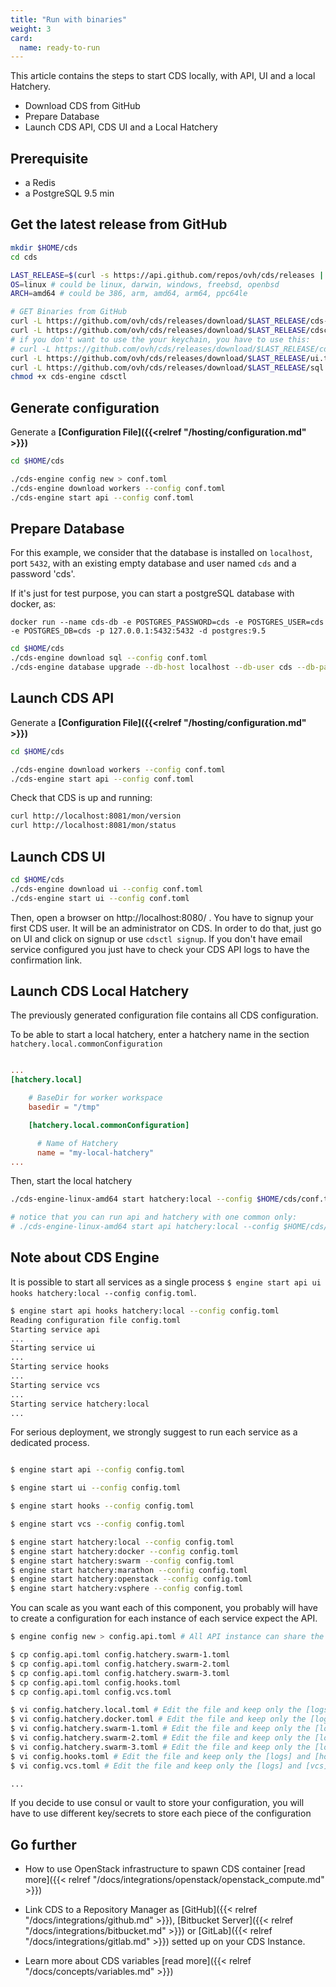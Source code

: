 ```yaml
---
title: "Run with binaries"
weight: 3
card: 
  name: ready-to-run
---
```


This article contains the steps to start CDS locally, with API, UI and a local Hatchery.

- Download CDS from GitHub
- Prepare Database
- Launch CDS API, CDS UI and a Local Hatchery

## Prerequisite

- a Redis
- a PostgreSQL 9.5 min

## Get the latest release from GitHub

```bash
mkdir $HOME/cds
cd cds

LAST_RELEASE=$(curl -s https://api.github.com/repos/ovh/cds/releases | grep tag_name | head -n 1 | cut -d '"' -f 4)
OS=linux # could be linux, darwin, windows, freebsd, openbsd
ARCH=amd64 # could be 386, arm, amd64, arm64, ppc64le

# GET Binaries from GitHub
curl -L https://github.com/ovh/cds/releases/download/$LAST_RELEASE/cds-engine-$OS-$ARCH -o cds-engine
curl -L https://github.com/ovh/cds/releases/download/$LAST_RELEASE/cdsctl-$OS-$ARCH -o cdsctl
# if you don't want to use the your keychain, you have to use this:
# curl -L https://github.com/ovh/cds/releases/download/$LAST_RELEASE/cdsctl-$OS-$ARCH-nokeychain -o cdsctl
curl -L https://github.com/ovh/cds/releases/download/$LAST_RELEASE/ui.tar.gz -o ui.tar.gz
curl -L https://github.com/ovh/cds/releases/download/$LAST_RELEASE/sql.tar.gz -o sql.tar.gz
chmod +x cds-engine cdsctl

```

## Generate configuration

Generate a **[Configuration File]({{<relref "/hosting/configuration.md" >}})**

```bash
cd $HOME/cds

./cds-engine config new > conf.toml
./cds-engine download workers --config conf.toml
./cds-engine start api --config conf.toml
```

## Prepare Database

For this example, we consider that the database is installed on `localhost`,
port `5432`, with an existing empty database and user named `cds` and a password 'cds'.

If it's just for test purpose, you can start a postgreSQL database with docker, as:

```
docker run --name cds-db -e POSTGRES_PASSWORD=cds -e POSTGRES_USER=cds -e POSTGRES_DB=cds -p 127.0.0.1:5432:5432 -d postgres:9.5
```

```bash
cd $HOME/cds
./cds-engine download sql --config conf.toml
./cds-engine database upgrade --db-host localhost --db-user cds --db-password cds --db-name cds --db-sslmode disable --db-port 5432 --migrate-dir sql
```

## Launch CDS API

Generate a **[Configuration File]({{<relref "/hosting/configuration.md" >}})**

```bash
cd $HOME/cds

./cds-engine download workers --config conf.toml
./cds-engine start api --config conf.toml
```

Check that CDS is up and running:

```bash
curl http://localhost:8081/mon/version
curl http://localhost:8081/mon/status
```

## Launch CDS UI

```bash
cd $HOME/cds
./cds-engine download ui --config conf.toml
./cds-engine start ui --config conf.toml
```

Then, open a browser on http://localhost:8080/ . You have to signup your first CDS user. It will be an administrator on CDS. In order to do that, just go on UI and click on signup or use `cdsctl signup`. If you don't have email service configured you just have to check your CDS API logs to have the confirmation link.

## Launch CDS Local Hatchery

The previously generated configuration file contains all CDS configuration.

To be able to start a local hatchery, enter a hatchery name in the section `hatchery.local.commonConfiguration`

```toml

...
[hatchery.local]

    # BaseDir for worker workspace
    basedir = "/tmp"

    [hatchery.local.commonConfiguration]

      # Name of Hatchery
      name = "my-local-hatchery"
...

```

Then, start the local hatchery


```bash
./cds-engine-linux-amd64 start hatchery:local --config $HOME/cds/conf.toml

# notice that you can run api and hatchery with one common only:
# ./cds-engine-linux-amd64 start api hatchery:local --config $HOME/cds/conf.toml
```

## Note about CDS Engine

It is possible to start all services as a single process `$ engine start api ui hooks hatchery:local --config config.toml`.

```bash
$ engine start api hooks hatchery:local --config config.toml
Reading configuration file config.toml
Starting service api
...
Starting service ui
...
Starting service hooks
...
Starting service vcs
...
Starting service hatchery:local
...
```

For serious deployment, we strongly suggest to run each service as a dedicated process.

```bash

$ engine start api --config config.toml

$ engine start ui --config config.toml

$ engine start hooks --config config.toml

$ engine start vcs --config config.toml

$ engine start hatchery:local --config config.toml
$ engine start hatchery:docker --config config.toml
$ engine start hatchery:swarm --config config.toml
$ engine start hatchery:marathon --config config.toml
$ engine start hatchery:openstack --config config.toml
$ engine start hatchery:vsphere --config config.toml

```

You can scale as you want each of this component, you probably will have to create a configuration for each instance of each service expect the API.

```bash
$ engine config new > config.api.toml # All API instance can share the same configuration.

$ cp config.api.toml config.hatchery.swarm-1.toml
$ cp config.api.toml config.hatchery.swarm-2.toml
$ cp config.api.toml config.hatchery.swarm-3.toml
$ cp config.api.toml config.hooks.toml
$ cp config.api.toml config.vcs.toml

$ vi config.hatchery.local.toml # Edit the file and keep only the [logs] and [hatchery]/[hatchery.local] sections
$ vi config.hatchery.docker.toml # Edit the file and keep only the [logs] and [hatchery]/[hatchery.docker] sections
$ vi config.hatchery.swarm-1.toml # Edit the file and keep only the [logs] and [hatchery]/[hatchery.swarm] sections
$ vi config.hatchery.swarm-2.toml # Edit the file and keep only the [logs] and [hatchery]/[hatchery.swarm] sections
$ vi config.hatchery.swarm-3.toml # Edit the file and keep only the [logs] and [hatchery]/[hatchery.swarm] sections
$ vi config.hooks.toml # Edit the file and keep only the [logs] and [hooks] sections
$ vi config.vcs.toml # Edit the file and keep only the [logs] and [vcs] sections

...
```

If you decide to use consul or vault to store your configuration, you will have to use different key/secrets to store each piece of the configuration

## Go further

- How to use OpenStack infrastructure to spawn CDS container [read more]({{< relref "/docs/integrations/openstack/openstack_compute.md" >}})
* Link CDS to a Repository Manager as [GitHub]({{< relref "/docs/integrations/github.md" >}}), [Bitbucket Server]({{< relref "/docs/integrations/bitbucket.md" >}}) or [GitLab]({{< relref "/docs/integrations/gitlab.md" >}}) setted up on your CDS Instance.
- Learn more about CDS variables [read more]({{< relref "/docs/concepts/variables.md" >}})
